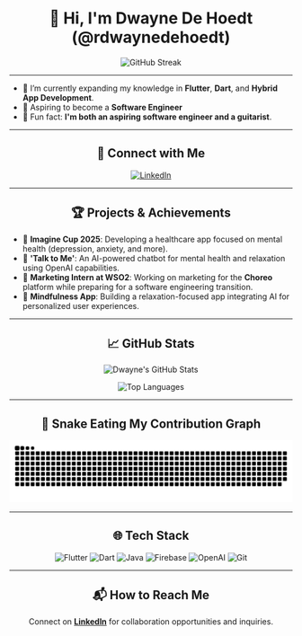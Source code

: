 <h1 align="center">👋 Hi, I'm Dwayne De Hoedt (@rdwaynedehoedt)</h1>

<p align="center">
  <img src="https://streak-stats.demolab.com/?user=rdwaynedehoedt&theme=dark" alt="GitHub Streak">
</p>

---

- 🌱 I’m currently expanding my knowledge in **Flutter**, **Dart**, and **Hybrid App Development**.
- 🚀 Aspiring to become a **Software Engineer**
- 🎸 Fun fact: **I'm both an aspiring software engineer and a guitarist**.

---

<h2 align="center">🔗 Connect with Me</h2>

<p align="center">
  <a href="https://www.linkedin.com/in/rdwaynedehoedt">
    <img src="https://img.shields.io/badge/-LinkedIn-blue?logo=linkedin&logoColor=white&style=flat-square" alt="LinkedIn">
  </a>
</p>

---

<h2 align="center">🏆 Projects & Achievements</h2>

- 🏥 **Imagine Cup 2025**: Developing a healthcare app focused on mental health (depression, anxiety, and more).
- 🤖 **'Talk to Me'**: An AI-powered chatbot for mental health and relaxation using OpenAI capabilities.
- 💼 **Marketing Intern at WSO2**: Working on marketing for the **Choreo** platform while preparing for a software engineering transition.
- 🌿 **Mindfulness App**: Building a relaxation-focused app integrating AI for personalized user experiences.

---

<h2 align="center">📈 GitHub Stats</h2>

<p align="center">
  <img src="https://github-readme-stats.vercel.app/api?username=rdwaynedehoedt&show_icons=true&theme=dark" alt="Dwayne's GitHub Stats">
</p>

<p align="center">
  <img src="https://github-readme-stats.vercel.app/api/top-langs/?username=rdwaynedehoedt&layout=compact&theme=dark" alt="Top Languages">
</p>

---

<h2 align="center">🐍 Snake Eating My Contribution Graph</h2>

<p align="center">
  <img src="https://github.com/Platane/snk/raw/output/github-contribution-grid-snake-dark.svg#gh-dark-mode-only" alt="GitHub Snake animation">
</p>

---

<h2 align="center">🌐 Tech Stack</h2>

<p align="center">
  <img src="https://img.shields.io/badge/-Flutter-02569B?logo=flutter&logoColor=white&style=flat-square" alt="Flutter">
  <img src="https://img.shields.io/badge/-Dart-0175C2?logo=dart&logoColor=white&style=flat-square" alt="Dart">
  <img src="https://img.shields.io/badge/-Java-007396?logo=java&logoColor=white&style=flat-square" alt="Java">
  <img src="https://img.shields.io/badge/-Firebase-FFCA28?logo=firebase&logoColor=white&style=flat-square" alt="Firebase">
  <img src="https://img.shields.io/badge/-OpenAI-412991?logo=openai&logoColor=white&style=flat-square" alt="OpenAI">
  <img src="https://img.shields.io/badge/-Git-F05032?logo=git&logoColor=white&style=flat-square" alt="Git">
</p>

---

<h2 align="center">📬 How to Reach Me</h2>

<p align="center">
  Connect on <a href="https://www.linkedin.com/in/rdwaynedehoedt"><strong>LinkedIn</strong></a> for collaboration opportunities and inquiries.
</p>

<!---
rdwaynedehoedt/rdwaynedehoedt is a ✨ special ✨ repository because its `README.md` (this file) appears on your GitHub profile.
You can click the Preview link to take a look at your changes.
--->
